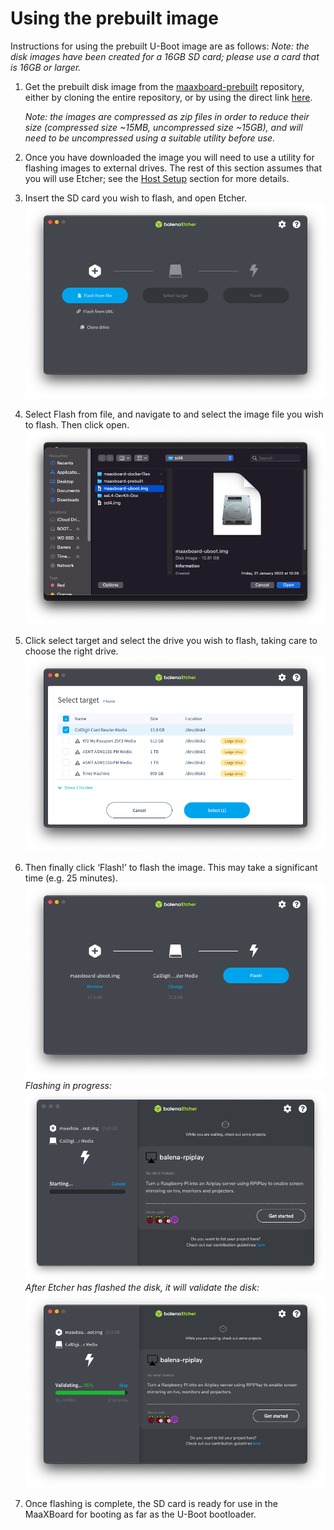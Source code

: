 # Using the prebuilt image

Instructions for using the prebuilt U-Boot image are as follows: _Note: the disk images have been created for a 16GB SD card; please use a card that is 16GB or larger._

1. Get the prebuilt disk image from the [maaxboard-prebuilt](https://github.com/sel4devkit/maaxboard-prebuilt) repository, either by cloning the entire repository, or by using the direct link [here](https://github.com/sel4devkit/maaxboard-prebuilt/blob/main/disk_images/maaxboard-uboot.img.zip).

    _Note: the images are compressed as zip files in order to reduce their size (compressed size ~15MB, uncompressed size ~15GB), and will need to be uncompressed using a suitable utility before use._

2. Once you have downloaded the image you will need to use a utility for flashing images to external drives. The rest of this section assumes that you will use Etcher; see the [Host Setup](host_setup.md) section for more details.

3. Insert the SD card you wish to flash, and open Etcher.
![etcher-default](figures/etcher-default.png)

4. Select Flash from file, and navigate to and select the image file you wish to flash. Then click open.
![etcher-img-select](figures/etcher-img-select.png)

5. Click select target and select the drive you wish to flash, taking care to choose the right drive.
![etcher-drive-select](figures/etcher-drive-select.png)

6. Then finally click ‘Flash!’ to flash the image. This may take a significant time (e.g. 25 minutes).
![etcher-ready-to-flash](figures/etcher-ready-to-flash.png)
_Flashing in progress:_
![etcher-flashing](figures/etcher-flashing.png)
_After Etcher has flashed the disk, it will validate the disk:_
![etcher-validation](figures/etcher-validation.png)

7. Once flashing is complete, the SD card is ready for use in the MaaXBoard for booting as far as the U-Boot bootloader.

